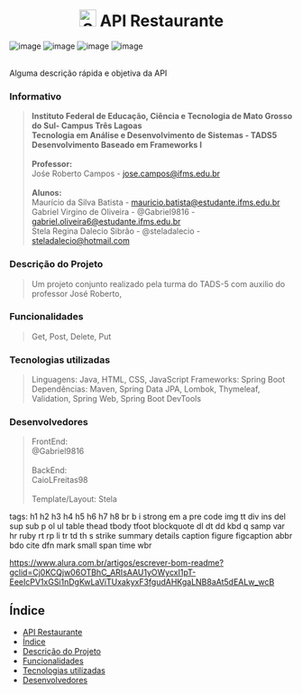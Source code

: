 <h1 align="center"> <img src="https://user-images.githubusercontent.com/82412074/165685247-412ff97d-921e-4c49-8260-8ac5abc8b615.png" alt="Spring Boot Logo" height="30px"/> API Restaurante </h1> 


![image](https://img.shields.io/badge/License-IFMS-6dc942) ![image](https://img.shields.io/badge/Editor-VSCode-2793e6) ![image](https://img.shields.io/badge/Spring_Boot-v2.0-2bc716) ![image](https://img.shields.io/badge/Maven-v3.8+-a6352d)

<br/>
Alguma descrição rápida e objetiva da API
<br/>

### Informativo
>**Instituto Federal de Educação, Ciência e Tecnologia de Mato Grosso do Sul- Campus Três Lagoas**<br/>
>**Tecnologia em Análise e Desenvolvimento de Sistemas - TADS5**<br/>
>**Desenvolvimento Baseado em Frameworks I**<br/>
><br/>
>**Professor:**<br/>
>Jośe Roberto Campos - jose.campos@ifms.edu.br<br/>
><br/>
>**Alunos:**<br/>
>Maurício da Silva Batista - mauricio.batista@estudante.ifms.edu.br<br/>
>Gabriel Virgino de Oliveira - @Gabriel9816 - gabriel.oliveira6@estudante.ifms.edu.br<br/>
>Stela Regina Dalecio Sibrão - @steladalecio - steladalecio@hotmail.com



### Descrição do Projeto

>Um projeto conjunto realizado pela turma do TADS-5 com auxilio do professor José Roberto, 

### Funcionalidades
> Get, Post, Delete, Put

### Tecnologias utilizadas
> Linguagens: Java, HTML, CSS, JavaScript
> Frameworks: Spring Boot
> Dependências: Maven, Spring Data JPA, Lombok, Thymeleaf, Validation, Spring Web, Spring Boot DevTools  

### Desenvolvedores
> FrontEnd: <br/>
> @Gabriel9816<br/>
> <br/>
> BackEnd: <br/> CaioLFreitas98 <br/>
> <br/>
> Template/Layout: Stela <br/>


tags:
h1 h2 h3 h4 h5 h6 h7 h8 br b i strong em a pre code img tt div ins del sup sub p ol ul table thead tbody tfoot blockquote dl dt dd kbd q samp var hr ruby rt rp li tr td th s strike summary details caption figure figcaption abbr bdo cite dfn mark small span time wbr

https://www.alura.com.br/artigos/escrever-bom-readme?gclid=Cj0KCQjw06OTBhC_ARIsAAU1yOWycxI1pT-EeeIcPV1xGSi1nDgKwLaViTUxakyxF3fgudAHKgaLNB8aAt5dEALw_wcB


## Índice 

* [API Restaurante](#API-Restaurante)
* [Índice](#índice)
* [Descrição do Projeto](#descrição-do-projeto)
* [Funcionalidades](#funcionalidades)
* [Tecnologias utilizadas](#tecnologias-utilizadas)
* [Desenvolvedores](#desenvolvedoras)
